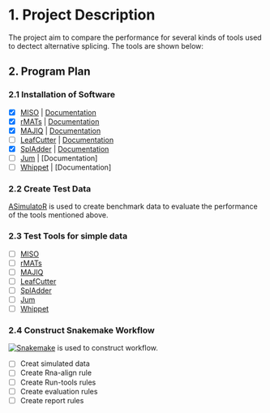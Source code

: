 # 1. Project Description 

The project aim to compare the performance for several kinds of tools used to dectect alternative splicing. The  tools are shown below: 

## 2. Program Plan 

### 2.1  Installation of Software

 - [x] [MISO](http://hollywood.mit.edu/burgelab/miso/) | [Documentation](https://miso.readthedocs.io/en/fastmiso/#using-miso-on-a-cluster)
 - [x]  [rMATs](http://rnaseq-mats.sourceforge.net/index.html) | [Documentation](https://github.com/Xinglab/rmats-turbo/blob/v4.1.1/README.md)
 - [x] [MAJIQ](https://majiq.biociphers.org/) | [Documentation](https://biociphers.bitbucket.io/majiq/MAJIQ.html#builder)
 - [ ] [LeafCutter](https://davidaknowles.github.io/leafcutter/) | [Documentation](https://davidaknowles.github.io/leafcutter/articles/Installation.html)
 - [x] [SplAdder](https://github.com/ratschlab/spladder) | [Documentation](https://spladder.readthedocs.io/en/latest/general.html)
 - [ ] [Jum](https://github.com/qqwang-berkeley/JUM) | [Documentation]
 - [ ] [Whippet](https://github.com/timbitz/Whippet.jl) | [Documentation]

### 2.2 Create Test Data 

[ASimulatoR](https://github.com/biomedbigdata/ASimulatoR) is used to create benchmark data to evaluate the performance of the tools mentioned above. 

### 2.3 Test Tools for simple data 
 
- [ ] [MISO](http://hollywood.mit.edu/burgelab/miso/)
- [ ]  [rMATs](http://rnaseq-mats.sourceforge.net/index.html) 
- [ ] [MAJIQ](https://majiq.biociphers.org/)
- [ ] [LeafCutter](https://davidaknowles.github.io/leafcutter/)
- [ ] [SplAdder](https://github.com/ratschlab/spladder)
- [ ] [Jum](https://github.com/qqwang-berkeley/JUM)
- [ ] [Whippet](https://github.com/timbitz/Whippet.jl)

### 2.4 Construct Snakemake Workflow 

[![Snakemake](https://img.shields.io/badge/snakemake-≥5.7.0-brightgreen.svg?style=flat-square)](https://github.com/snakemake/snakemake-wrappers/blob/38ad23b0e4f58ce7dbd8d32612157f449ca02c62/docs/index.rst) is used to construct workflow. 

- [ ] Creat simulated data 
- [ ] Create Rna-align rule 
- [ ] Create Run-tools rules
- [ ] Create evaluation rules 
- [ ] Create report rules 
 
<!--stackedit_data:
eyJoaXN0b3J5IjpbMzIwODA0MDc1LDE5NjU4OTY0MSw2NTU2ND
k3NzcsLTEzODkxMzU2ODksLTQ5MDM3OTk4Myw2NjM4MjY3NTUs
LTEzMjA3MDgyOSw4ODM4NjczNzEsLTE1NTkxMTI1MDAsLTkyOD
IyNzA4LC01OTk4MjQwMDQsMjcyMzM1NTE3XX0=
-->